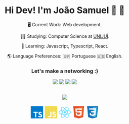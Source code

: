 

<div align="center">
  
  <h1>Hi Dev! I'm João Samuel 👋 🚀</h1>
  <p>🖥️ Current Work: Web development.</p>
  <p>👨‍🎓 Studying: Computer Science at <a href="https://www.unijui.edu.br">UNIJUÍ</a>.</p>
  <p>🌱 Learning: Javascript, Typescript, React.</p>
  <p>🌎 Language Preferences: 🇧🇷 Portuguese 🇺🇸 English.</p>
  <h3>Let's make a networking :)</h3>
  <a href="https://www.instagram.com/joaosamuelgomes/" target="_blank"><img src="https://img.shields.io/badge/Instagram-E4405F?style=for-the-badge&logo=instagram&logoColor=white" target="_blank"></a>
  <a href="https://www.linkedin.com/in/joao-samuel-gomes/" target="_blank"><img src="https://img.shields.io/badge/LinkedIn-0077B5?style=for-the-badge&logo=linkedin&logoColor=white" target="_blank"></a>
  <a href="https://open.spotify.com/user/summer_player" target="_blank"><img src="https://img.shields.io/badge/Spotify-1ED760?&style=for-the-badge&logo=spotify&logoColor=white" target="_blank"></a>
  <a href="https://steamcommunity.com/id/summer_player/" target="_blank"><img src="https://img.shields.io/badge/Steam-000000?style=for-the-badge&logo=steam&logoColor=white" target="_blank"></a>
</div>

##

<div align="center">
<img src="https://github-readme-stats.vercel.app/api?username=joaosamuelgomes&show_icons=true&theme=radical&include_all_commits=true&count_private=true&line_height=30" />
</div>



<div align="center" style="display: inline_block"><br>
  <img align="center" alt="joaosamuelgomes-Typescript" height="40" width="40" src="https://raw.githubusercontent.com/devicons/devicon/master/icons/typescript/typescript-original.svg">
  <img align="center" alt="joaosamuelgomes-Js" height="40" width="40" src="https://raw.githubusercontent.com/devicons/devicon/master/icons/javascript/javascript-plain.svg">
  <img align="center" alt="joaosamuelgomes-React" height="40" width="40" src="https://raw.githubusercontent.com/devicons/devicon/master/icons/react/react-original.svg">
  <img align="center" alt="joaosamuelgomes-HTML" height="40" width="40" src="https://raw.githubusercontent.com/devicons/devicon/master/icons/html5/html5-original.svg">
  <img align="center" alt="joaosamuelgomes-CSS" height="40" width="40" src="https://raw.githubusercontent.com/devicons/devicon/master/icons/css3/css3-original.svg">
 </div>
 

